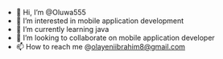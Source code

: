 - 👋 Hi, I’m @Oluwa555
- 👀 I’m interested in mobile application development
- 🌱 I’m currently learning java 
- 💞️ I’m looking to collaborate on mobile application developer
- 📫 How to reach me @olayeniibrahim8@gmail.com

<!---
Oluwa55/Oluwa55 is a ✨ special ✨ repository because its `README.md` (this file) appears on your GitHub profile.
You can click the Preview link to take a look at your changes.
--->
